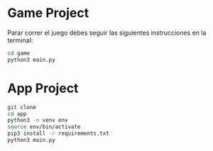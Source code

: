 # Game Project

Parar correr el juego debes seguir las siguientes instrucciones en la terminal:


```sh
cd game
python3 main.py
```



# App Project

```sh
git clone
cd app
python3 -m venv env
source env/bin/activate
pip3 install -r requirements.txt
python3 main.py
```
